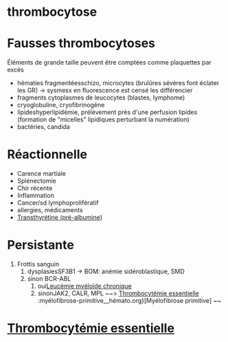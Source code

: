 # thrombocytose




# Fausses thrombocytoses


Éléments de grande taille peuvent être comptées comme plaquettes par excès 

- hématies fragmentéesschizo, microcytes (brulûres sévères font éclater les GR) -> sysmesx en fluorescence est censé les différencier 
- fragments cytoplasmes de leucocytes (blastes, lymphome) 
- cryoglobuline, cryofibrinogène 
- lipideshyperlipidémie, prélèvement près d'une perfusion lipides
  (formation de "micelles" lipidiques perturbant la numération) 
- bactéries, candida 


# Réactionnelle


- Carence martiale 
- Splénectomie 
- Chir récente 
- Inflammation 
- Cancer/sd lymphoprolifératif 
- allergies, médicaments 
- [Transthyrétine (pré-albumine)](#transthyrc3a9tine-prc3a9-albuminenorgmd) 


# Persistante


1. Frottis sanguin 
    1. dysplasiesSF3B1 -> BOM: anémie sidéroblastique, SMD 
    1. sinon BCR-ABL 
        1. oui[Leucémie myéloïde chronique](#leucc3a9mie-myc3a9loc3afde-chroniquenorgmd) 
        1. sinonJAK2, CALR, MPL ~~> [Thrombocytémie essentielle](#thrombocytc3a9mie-essentiellenorgmd) :myélofibrose-primitive__hémato.org}[Myélofibrose primitive] ~~


# [Thrombocytémie essentielle](#thrombocytc3a9mie-essentiellenorgmd)

